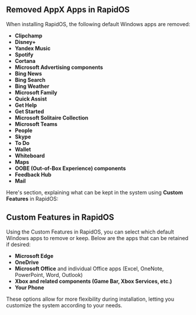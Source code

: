 ## Removed AppX Apps in RapidOS

When installing RapidOS, the following default Windows apps are removed:

- **Clipchamp**
- **Disney+**
- **Yandex Music**
- **Spotify**
- **Cortana**
- **Microsoft Advertising components**
- **Bing News**
- **Bing Search**
- **Bing Weather**
- **Microsoft Family**
- **Quick Assist**
- **Get Help**
- **Get Started**
- **Microsoft Solitaire Collection**
- **Microsoft Teams**
- **People**
- **Skype**
- **To Do**
- **Wallet**
- **Whiteboard**
- **Maps**
- **OOBE (Out-of-Box Experience) components**
- **Feedback Hub**
- **Mail**

Here's section, explaining what can be kept in the system using **Custom Features** in RapidOS:

## Custom Features in RapidOS

Using the Custom Features in RapidOS, you can select which default Windows apps to remove or keep. Below are the apps that can be retained if desired:

- **Microsoft Edge**
- **OneDrive**
- **Microsoft Office** and individual Office apps (Excel, OneNote, PowerPoint, Word, Outlook)
- **Xbox and related components (Game Bar, Xbox Services, etc.)**
- **Your Phone**

These options allow for more flexibility during installation, letting you customize the system according to your needs.
